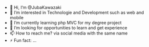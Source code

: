 - 👋 Hi, I’m @JubaKawazaki
- 👀 I’m interested in Technologie and Development such as web and mobile
- 🌱 I’m currently learning php MVC for my degree project
- 💞️ I’m looking for opportunities to learn and get experience
- 📫 How to reach me? via social media with the same name 
- ⚡ Fun fact: ...
